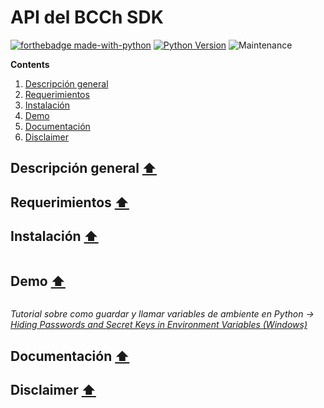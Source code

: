 # API del BCCh SDK

[![forthebadge made-with-python](http://ForTheBadge.com/images/badges/made-with-python.svg)](https://www.python.org/) [![Python Version](https://img.shields.io/badge/Python-3.8+-blue.svg)](https://shields.io/) ![Maintenance](https://img.shields.io/badge/Maintained%3F-yes-green.svg)

**Contents**

1. [Descripción general](#descripción-general-arrow_up)
2. [Requerimientos](#requerimientos-arrow_up)
3. [Instalación](#instalación-arrow_up)
4. [Demo](#instalación-arrow_up)
5. [Documentación](#documentación-arrow_up)
6. [Disclaimer](#disclaimer-arrow_up)

## Descripción general [:arrow_up:](#api-del-bcch-sdk)

## Requerimientos [:arrow_up:](#api-del-bcch-sdk)

## Instalación [:arrow_up:](#api-del-bcch-sdk)
```python

```
## Demo [:arrow_up:](#api-del-bcch-sdk)


```python

```
*Tutorial sobre como guardar y llamar variables de ambiente en Python -> [Hiding Passwords and Secret Keys in Environment Variables (Windows)](https://youtu.be/IolxqkL7cD8)*

## Documentación [:arrow_up:](#api-del-bcch-sdk)

## Disclaimer [:arrow_up:](#api-del-bcch-sdk)